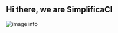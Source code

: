 ## Hi there, we are SimplificaCI
![image info](https://scontent.fsjp7-1.fna.fbcdn.net/v/t1.6435-9/81029245_2700578996675857_5002078763014422528_n.png?_nc_cat=110&ccb=1-5&_nc_sid=6e5ad9&_nc_ohc=46SAr-shQWgAX8QzESN&_nc_ht=scontent.fsjp7-1.fna&oh=00_AT91hjmJIuYwJ1k_6IK9zZVciyzGIlQp7vMd-wVASP0AWQ&oe=61FB1EF8)


<!--

**Here are some ideas to get you started:**

🙋‍♀️ A short introduction - what is your organization all about?
🌈 Contribution guidelines - how can the community get involved?
👩‍💻 Useful resources - where can the community find your docs? Is there anything else the community should know?
🍿 Fun facts - what does your team eat for breakfast?
🧙 Remember, you can do mighty things with the power of [Markdown](https://guides.github.com/features/mastering-markdown/)
-->
